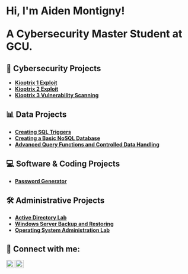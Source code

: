 <h1>Hi, I'm Aiden Montigny! 

<a> A Cybersecurity Master Student at GCU.</a>

<h2> 🔐 Cybersecurity Projects </h2>

- [**Kioptrix 1 Exploit**](https://github.com/AidenMontigny/Kioptrix-1-Exploit)
- [**Kioptrix 2 Exploit**](https://github.com/AidenMontigny/Kioptrix-2-Exploit)
- [**Kioptrix 3 Vulnerability Scanning**](https://github.com/AidenMontigny/Kioptrix-3-Vulnerability-Scanning)


<h2> 📊 Data Projects </h2>

- [**Creating SQL Triggers**](https://github.com/AidenMontigny/creating-sql-triggers)
- [**Creating a Basic NoSQL Database**](https://github.com/AidenMontigny/creating-a-basic-nosql-database)
- [**Advanced Query Functions and Controlled Data Handling**](https://github.com/AidenMontigny/Advanced-Query-Functions-and-Controlled-Data-Handling)


<h2> 💻 Software & Coding Projects </h2>

- [**Password Generator**](https://github.com/AidenMontigny/Password-Generator)

<h2> 🛠️ Administrative Projects </h2>

- [**Active Directory Lab**](https://github.com/AidenMontigny/Active-Directory-Lab)  
- [**Windows Server Backup and Restoring**](https://github.com/AidenMontigny/Windows-Server-Backup-and-Restoring)  
- [**Operating System Administration Lab**](https://github.com/AidenMontigny/Operating-System-Administration-Lab)  
 
<h2> 🤳 Connect with me:</h2>


[<img align="left" alt="AidenMonntigny | LinkedIn" width="22px" src="https://cdn.jsdelivr.net/npm/simple-icons@v3/icons/linkedin.svg" />][linkedin]
[<img align="left" alt="AidenMontigny | Instagram" width="22px" src="https://cdn.jsdelivr.net/npm/simple-icons@v3/icons/instagram.svg" />][instagram]


[instagram]: https://www.instagram.com/aidenmontigny/
[linkedin]:www.linkedin.com/in/aiden-montigny-0275802b1

